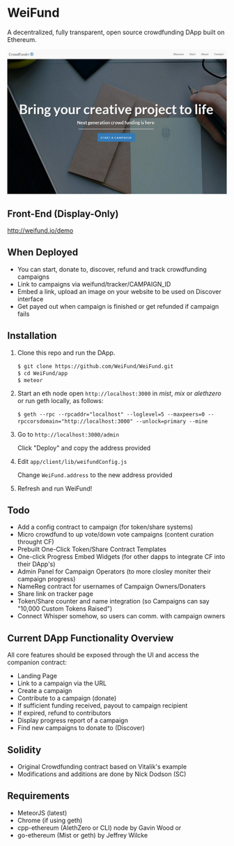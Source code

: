 # WeiFund

A decentralized, fully transparent, open source crowdfunding DApp built on Ethereum.

<img src="/app/public/images/screen0.jpg" />

## <a name="frontend"></a> Front-End (Display-Only)
http://weifund.io/demo

## When Deployed
- You can start, donate to, discover, refund and track crowdfunding campaigns
- Link to campaigns via weifund/tracker/CAMPAIGN_ID
- Embed a link, upload an image on your website to be used on Discover interface
- Get payed out when campaign is finished or get refunded if campaign fails

## <a name="installation"></a> Installation

1. Clone this repo and run the DApp.
   
    ```
    $ git clone https://github.com/WeiFund/WeiFund.git
    $ cd WeiFund/app
    $ meteor
    ```
    
2. Start an eth node open `http://localhost:3000` in *mist*, *mix* or *alethzero* or run geth locally, as follows:

    ```
    $ geth --rpc --rpcaddr="localhost" --loglevel=5 --maxpeers=0 --rpccorsdomain="http://localhost:3000" --unlock=primary --mine
    ```

3. Go to `http://localhost:3000/admin`

    Click "Deploy" and copy the address provided

4. Edit `app/client/lib/weifundConfig.js`

    Change `WeiFund.address` to the new address provided

5. Refresh and run WeiFund!

## Todo
- Add a config contract to campaign (for token/share systems)
- Micro crowdfund to up vote/down vote campaigns (content curation throught CF)
- Prebuilt One-Click Token/Share Contract Templates
- One-click Progress Embed Widgets (for other dapps to integrate CF into their DApp's)
- Admin Panel for Campaign Operators (to more closley moniter their campaign progress)
- NameReg contract for usernames of Campaign Owners/Donaters
- Share link on tracker page
- Token/Share counter and name integration (so Campaigns can say "10,000 Custom Tokens Raised")
- Connect Whisper somehow, so users can comm. with campaign owners

## Current DApp Functionality Overview
All core features should be exposed through the UI and access the companion contract:
- Landing Page
- Link to a campaign via the URL
- Create a campaign
- Contribute to a campaign (donate)
- If sufficient funding received, payout to campaign recipient
- If expired, refund to contributors
- Display progress report of a campaign
- Find new campaigns to donate to (Discover)

## Solidity
- Original Crowdfunding contract based on Vitalik's example
- Modifications and additions are done by Nick Dodson (SC)

## Requirements
- MeteorJS (latest)
- Chrome (if using geth)
- cpp-ethereum (AlethZero or CLI) node by Gavin Wood or
- go-ethereum (Mist or geth) by Jeffrey Wilcke
